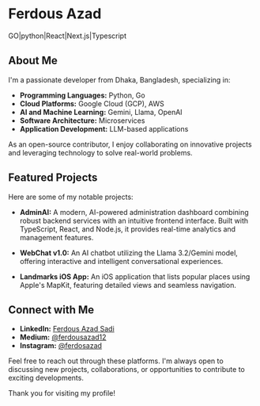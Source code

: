 # Ferdous Azad
GO|python|React|Next.js|Typescript


## About Me

I'm a passionate developer from Dhaka, Bangladesh, specializing in:

- **Programming Languages:** Python, Go
- **Cloud Platforms:** Google Cloud (GCP), AWS
- **AI and Machine Learning:** Gemini, Llama, OpenAI
- **Software Architecture:** Microservices
- **Application Development:** LLM-based applications

As an open-source contributor, I enjoy collaborating on innovative projects and leveraging technology to solve real-world problems.

## Featured Projects

Here are some of my notable projects:

- **AdminAI:** A modern, AI-powered administration dashboard combining robust backend services with an intuitive frontend interface. Built with TypeScript, React, and Node.js, it provides real-time analytics and management features.

- **WebChat v1.0:** An AI chatbot utilizing the Llama 3.2/Gemini model, offering interactive and intelligent conversational experiences.

- **Landmarks iOS App:** An iOS application that lists popular places using Apple's MapKit, featuring detailed views and seamless navigation.

## Connect with Me

- **LinkedIn:** [Ferdous Azad Sadi](https://www.linkedin.com/in/ferdous-azad-sadi-8b392385)
- **Medium:** [@ferdousazad12](https://medium.com/@ferdousazad12)
- **Instagram:** [@ferdosazad](https://www.instagram.com/ferdosazad)

Feel free to reach out through these platforms. I'm always open to discussing new projects, collaborations, or opportunities to contribute to exciting developments.

Thank you for visiting my profile!

